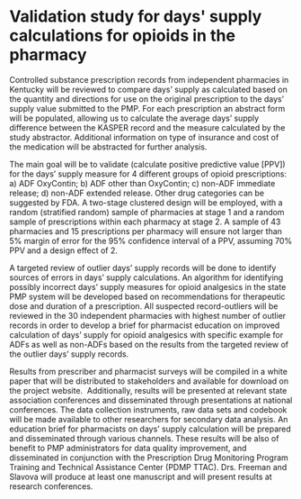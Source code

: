 # Validation study for days' supply calculations for opioids in the pharmacy

Controlled substance prescription records from independent pharmacies in Kentucky will be reviewed to compare days’ supply as calculated based on the quantity and directions for use on the original prescription to the days’ supply value submitted to the PMP. For each prescription an abstract form will be populated, allowing us to calculate the average days’ supply difference between the KASPER record and the measure calculated by the study abstractor. Additional information on type of insurance and cost of the medication will be abstracted for further analysis.

The main goal will be to validate (calculate positive predictive value [PPV]) for the days’ supply measure for 4 different groups of opioid prescriptions: a) ADF OxyContin; b) ADF other than OxyContin; c) non-ADF immediate release; d) non-ADF extended release. Other drug categories can be suggested by FDA. A two-stage clustered design will be employed, with a random (stratified random) sample of pharmacies at stage 1 and a random sample of prescriptions within each pharmacy at stage 2. A sample of 43 pharmacies and 15 prescriptions per pharmacy will ensure not larger than 5% margin of error for the 95% confidence interval of a PPV, assuming 70% PPV and a design effect of 2.
 
A targeted review of outlier days’ supply records will be done to identify sources of errors in days’ supply calculations. An algorithm for identifying possibly incorrect days’ supply measures for opioid analgesics in the state PMP system will be developed based on recommendations for therapeutic dose and duration of a prescription. All suspected record-outliers will be reviewed in the 30 independent pharmacies with highest number of outlier records in order to develop a brief for pharmacist education on improved calculation of days’ supply for opioid analgesics with specific example for ADFs as well as non-ADFs based on the results from the targeted review of the outlier days’ supply records.

Results from prescriber and pharmacist surveys will be compiled in a white paper that will be distributed to stakeholders and available for download on the project website.  Additionally, results will be presented at relevant state association conferences and disseminated through presentations at national conferences. The data collection instruments, raw data sets and codebook will be made available to other researchers for secondary data analysis. An education brief for pharmacists on days’ supply calculation will be prepared and disseminated through various channels. These results will be also of benefit to PMP administrators for data quality improvement, and disseminated in conjunction with the Prescription Drug Monitoring Program Training and Technical Assistance Center (PDMP TTAC). Drs. Freeman and Slavova will produce at least one manuscript and will present results at research conferences.
